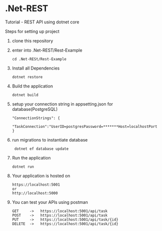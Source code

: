 # .Net-REST

Tutorial - REST API using dotnet core

Steps for setting up project

1. clone this repository

2. enter into .Net-REST/Rest-Example
   ```
   cd .Net-RESt/Rest-Example
   ```
3. Install all Dependencies
   ```
   dotnet restore
   ```
4. Build the application
   ```
   dotnet build
   ```
5. setup your connection string in appsetting.json for database(PostgreSQL)
   ```
   "ConnectionStrings": {
       "TaskConnection":"UserID=postgresPassword=*******Host=localhostPort=432;Database=rest;Pooling=true;"
   }
   ```
6. run migrations to instantiate database

   ```
    dotnet ef database update
   ```

7. Run the application
   ```
   dotnet run
   ```
8. Your application is hosted on

   ```
   https://localhost:5001
   or
   http://localhost:5000
   ```

9. You can test your APIs using postman
   ```
   GET     ->   https://localhost:5001/api/task
   POST    ->   https://localhost:5001/api/task
   PUT     ->   https://localhost:5001/api/task/{id}
   DELETE  ->   https://localhost:5001/api/task/{id}
   ```
